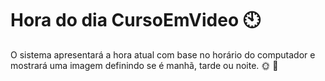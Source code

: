 # Hora do dia CursoEmVideo 🕙

 O sistema apresentará a hora atual com base no horário do computador e  mostrará uma imagem definindo se é manhã, tarde ou noite.
🌞 🌃
